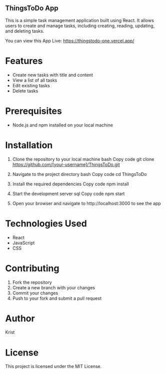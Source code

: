 ## ThingsToDo App

This is a simple task management application built using React. It allows users to create and manage tasks, including creating, reading, updating, and deleting tasks.

You can view this App Live: https://thingstodo-one.vercel.app/

# Features

+ Create new tasks with title and content
+ View a list of all tasks
+ Edit existing tasks
+ Delete tasks

# Prerequisites

+ Node.js and npm installed on your local machine

# Installation

1. Clone the repository to your local machine
bash
Copy code
git clone https://github.com/[your-username]/ThingsToDo.git

2. Navigate to the project directory
bash
Copy code
cd ThingsToDo

3. Install the required dependencies
Copy code
npm install

4. Start the development server
sql
Copy code
npm start
5. Open your browser and navigate to http://localhost:3000 to see the app

# Technologies Used

+ React
+ JavaScript
+ CSS

# Contributing

1. Fork the repository
2. Create a new branch with your changes
3. Commit your changes
4. Push to your fork and submit a pull request

# Author
Krist

# License

This project is licensed under the MIT License.
